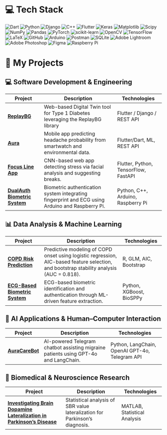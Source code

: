 # 💻 Tech Stack
![Dart](https://img.shields.io/badge/dart-%230175C2.svg?style=flat&logo=dart&logoColor=white)
![Python](https://img.shields.io/badge/python-3670A0?style=flat&logo=python&logoColor=ffdd54)
![Django](https://img.shields.io/badge/Django-%23092E20.svg?style=flat&logo=django&logoColor=white)
![C++](https://img.shields.io/badge/c%2B%2B-%2300599C.svg?style=flat&logo=c%2B%2B&logoColor=white)
![Flutter](https://img.shields.io/badge/Flutter-%2302569B.svg?style=flat&logo=Flutter&logoColor=white)
![Keras](https://img.shields.io/badge/Keras-%23D00000.svg?style=flat&logo=Keras&logoColor=white)
![Matplotlib](https://img.shields.io/badge/Matplotlib-%23ffffff.svg?style=flat&logo=Matplotlib&logoColor=black)
![Scipy](https://img.shields.io/badge/SciPy-%230C55A5.svg?style=flat&logo=scipy&logoColor=%white)
![NumPy](https://img.shields.io/badge/numpy-%23013243.svg?style=flat&logo=numpy&logoColor=white)
![Pandas](https://img.shields.io/badge/pandas-%23150458.svg?style=flat&logo=pandas&logoColor=white)
![PyTorch](https://img.shields.io/badge/PyTorch-%23EE4C2C.svg?style=flat&logo=PyTorch&logoColor=white)
![scikit-learn](https://img.shields.io/badge/scikit--learn-%23F7931E.svg?style=flat&logo=scikit-learn&logoColor=white)
![OpenCV](https://img.shields.io/badge/OpenCV-5C3EE8?style=flat&logo=opencv&logoColor=white)
![TensorFlow](https://img.shields.io/badge/TensorFlow-FF6F00?style=flat&logo=tensorflow&logoColor=white)
![LaTeX](https://img.shields.io/badge/latex-%23008080.svg?style=flat&logo=latex&logoColor=white)
![GitHub](https://img.shields.io/badge/github-%23121011.svg?style=flat&logo=github&logoColor=white)
![Arduino](https://img.shields.io/badge/-Arduino-00979D?style=flat&logo=Arduino&logoColor=white)
![Postman](https://img.shields.io/badge/Postman-FF6C37?style=flat&logo=postman&logoColor=white)
![SQLite](https://img.shields.io/badge/sqlite-%2307405e.svg?style=flat&logo=sqlite&logoColor=white)
![Adobe Lightroom](https://img.shields.io/badge/Adobe%20Lightroom-31A8FF.svg?style=flat&logo=Adobe%20Lightroom&logoColor=white)
![Adobe Photoshop](https://img.shields.io/badge/adobe%20photoshop-%2331A8FF.svg?style=flat&logo=adobe%20photoshop&logoColor=white)
![Figma](https://img.shields.io/badge/figma-%23F24E1E.svg?style=flat&logo=figma&logoColor=white)
![Raspberry Pi](https://img.shields.io/badge/Raspberry%20Pi-A22846?style=flat&logo=raspberry-pi&logoColor=white)


# 🧩 My Projects

## 💻 Software Development & Engineering
| Project | Description | Technologies |
|----------|-------------|---------------|
| [**ReplayBG**](https://replaybg.duckdns.org/) | Web-based Digital Twin tool for Type 1 Diabetes leveraging the ReplayBG library | Flutter / Django / REST API |
| [**Aura**](https://github.com/pietroruzzante/aura) | Mobile app predicting headache probability from smartwatch and environmental data. | Flutter/Dart, ML, REST API |
| [**Focus Line App**](https://github.com/pietroruzzante/focus-line-app) | CNN-based web app detecting stress via facial analysis and suggesting breaks. | Flutter, Python, TensorFlow, FastAPI |
| [**DualAuth Biometric System**](https://github.com/annaghiotto/DualAuth-Biometric-System) | Biometric authentication system integrating fingerprint and ECG using Arduino and Raspberry Pi. | Python, C++, Arduino, Raspberry Pi |



## 📊 Data Analysis & Machine Learning
| Project | Description | Technologies |
|----------|-------------|---------------|
| [**COPD Risk Prediction**](https://github.com/annaghiotto/copd-risk-prediction) | Predictive modeling of COPD onset using logistic regression, AIC-based feature selection, and bootstrap stability analysis (AUC = 0.818). | R, GLM, AIC, Bootstrap |
| [**ECG-Based Biometric System**](https://github.com/annaghiotto/ECG-Based-Biometric-System) | ECG-based biometric identification and authentication through ML-driven feature extraction. | Python, XGBoost, BioSPPy |



## 🧠 AI Applications & Human–Computer Interaction
| Project | Description | Technologies |
|----------|-------------|---------------|
| [**AuraCareBot**](https://github.com/annaghiotto/AuraCareBot) | AI-powered Telegram chatbot assisting migraine patients using GPT-4o and LangChain. | Python, LangChain, OpenAI GPT-4o, Telegram API |



## 🔬 Biomedical & Neuroscience Research
| Project | Description | Technologies |
|----------|-------------|---------------|
| [**Investigating Brain Dopamine Lateralization in Parkinson’s Disease**](https://github.com/pietroruzzante/brain-dopamine-lateralization-in-parkinson-disease) | Statistical analysis of SBR value lateralization for Parkinson’s diagnosis. | MATLAB, Statistical Analysis |

